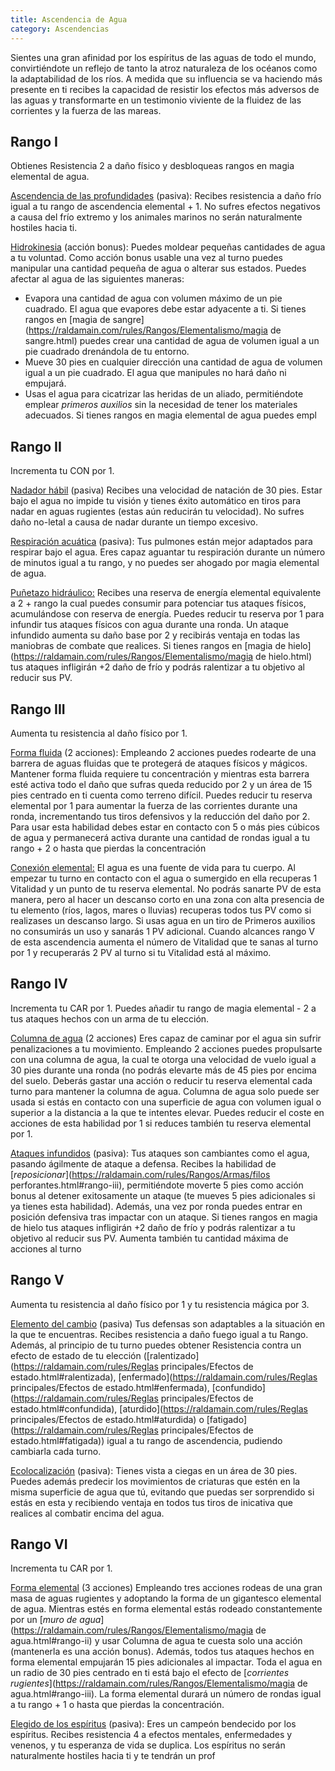 ```yaml
---
title: Ascendencia de Agua
category: Ascendencias
---
```


Sientes una gran afinidad por los espíritus de las aguas de todo el mundo, convirtiéndote un reflejo de tanto la atroz naturaleza de los océanos como la adaptabilidad de los ríos. A medida que su influencia se va haciendo más presente en ti recibes la capacidad de resistir los efectos más adversos de las aguas y transformarte en un testimonio viviente de la fluidez de las corrientes y la fuerza de las mareas.

## Rango I

Obtienes Resistencia 2 a daño físico y desbloqueas rangos en magia elemental de agua.

<u>Ascendencia de las profundidades</u> (pasiva): Recibes resistencia a daño frío igual a tu rango de ascendencia elemental + 1. No sufres efectos negativos a causa del frío extremo y los animales marinos no serán naturalmente hostiles hacia ti.

<u>Hidrokinesia</u> (acción bonus): Puedes moldear pequeñas cantidades de agua a tu voluntad. Como acción bonus usable una vez al turno puedes manipular una cantidad pequeña de agua o alterar sus estados. Puedes afectar al agua de las siguientes maneras:

- Evapora una cantidad de agua con volumen máximo de un pie cuadrado. El agua que evapores debe estar adyacente a ti. Si tienes rangos en [magia de sangre](https://raldamain.com/rules/Rangos/Elementalismo/magia de sangre.html) puedes crear una cantidad de agua de volumen igual a un pie cuadrado drenándola de tu entorno.
- Mueve 30 pies en cualquier dirección una cantidad de agua de volumen igual a un pie cuadrado. El agua que manipules no hará daño ni empujará.
- Usas el agua para cicatrizar las heridas de un aliado, permitiéndote emplear *primeros auxilios* sin la necesidad de tener los materiales adecuados. Si tienes rangos en magia elemental de agua puedes empl

##  Rango II

Incrementa tu CON por 1.

<u>Nadador hábil</u> (pasiva) Recibes una velocidad de natación de 30 pies. Estar bajo el agua no impide tu visión y tienes éxito automático en tiros para nadar en aguas rugientes (estas aún reducirán tu velocidad). No sufres daño no-letal a causa de nadar durante un tiempo excesivo.

<u>Respiración acuática</u> (pasiva): Tus pulmones están mejor adaptados para respirar bajo el agua. Eres capaz aguantar tu respiración durante un número de minutos igual a tu rango, y no puedes ser ahogado por magia elemental de agua.

<u>Puñetazo hidráulico:</u> Recibes una reserva de energía elemental equivalente a 2 + rango la cual puedes consumir para potenciar tus ataques físicos, acumulándose con reserva de energía. Puedes reducir tu reserva por 1 para infundir tus ataques físicos con agua durante una ronda. Un ataque infundido aumenta su daño base por 2 y recibirás ventaja en todas las maniobras de combate que realices. Si tienes rangos en [magia de hielo](https://raldamain.com/rules/Rangos/Elementalismo/magia de hielo.html) tus ataques infligirán +2 daño de frío y podrás ralentizar a tu objetivo al reducir sus PV.

## Rango III 

Aumenta tu resistencia al daño físico por 1.

<u>Forma fluida</u> (2 acciones): Empleando 2 acciones puedes rodearte de una barrera de aguas fluidas que te protegerá de ataques físicos y mágicos. Mantener forma fluida requiere tu concentración y mientras esta barrera esté activa todo el daño que sufras queda reducido por 2 y un área de 15 pies centrado en ti cuenta como terreno difícil. Puedes reducir tu reserva elemental por 1 para aumentar la fuerza de las corrientes durante una ronda, incrementando tus tiros defensivos y la reducción del daño por 2. Para usar esta habilidad debes estar en contacto con 5 o más pies cúbicos de agua y permanecerá activa durante una cantidad de rondas igual a tu rango + 2 o hasta que pierdas la concentración

<u>Conexión elemental:</u> El agua es una fuente de vida para tu cuerpo. Al empezar tu turno en contacto con el agua o sumergido en ella recuperas 1 Vitalidad y un punto de tu reserva elemental. No podrás sanarte PV de esta manera, pero al hacer un descanso corto en una zona con alta presencia de tu elemento (ríos, lagos, mares o lluvias) recuperas todos tus PV como si realizases un descanso largo. Si usas agua en un tiro de Primeros auxilios no consumirás un uso y sanarás 1 PV adicional. Cuando alcances rango V de esta ascendencia aumenta el número de Vitalidad que te sanas al turno por 1 y recuperarás 2 PV al turno si tu Vitalidad está al máximo.

## Rango IV 

Incrementa tu CAR por 1. Puedes añadir tu rango de magia elemental - 2 a tus ataques hechos con un arma de tu elección.

<u>Columna de agua</u> (2 acciones) Eres capaz de caminar por el agua sin sufrir penalizaciones a tu movimiento. Empleando 2 acciones puedes propulsarte con una columna de agua, la cual te otorga una velocidad de vuelo igual a 30 pies durante una ronda (no podrás elevarte más de 45 pies por encima del suelo. Deberás gastar una acción o reducir tu reserva elemental cada turno para mantener la columna de agua. Columna de agua solo puede ser usada si estás en contacto con una superficie de agua con volumen igual o superior a la distancia a la que te intentes elevar. Puedes reducir el coste en acciones de esta habilidad por 1 si reduces también tu reserva elemental por 1.

<u>Ataques infundidos</u> (pasiva): Tus ataques son cambiantes como el agua, pasando ágilmente de ataque a defensa. Recibes la habilidad de [*reposicionar*](https://raldamain.com/rules/Rangos/Armas/filos perforantes.html#rango-iii), permitiéndote moverte 5 pies como acción bonus al detener exitosamente un ataque (te mueves 5 pies adicionales si ya tienes esta habilidad). Además, una vez por ronda puedes entrar en posición defensiva tras impactar con un ataque. Si tienes rangos en magia de hielo tus ataques infligirán +2 daño de frío y podrás ralentizar a tu objetivo al reducir sus PV. Aumenta también tu cantidad máxima de acciones al turno

## Rango V 

Aumenta tu resistencia al daño físico por 1 y tu resistencia mágica por 3.

<u>Elemento del cambio</u> (pasiva) Tus defensas son adaptables a la situación en la que te encuentras. Recibes resistencia a daño fuego igual a tu Rango. Además, al principio de tu turno puedes obtener Resistencia contra un efecto de estado de tu elección ([ralentizado](https://raldamain.com/rules/Reglas principales/Efectos de estado.html#ralentizada), [enfermado](https://raldamain.com/rules/Reglas principales/Efectos de estado.html#enfermada), [confundido](https://raldamain.com/rules/Reglas principales/Efectos de estado.html#confundida), [aturdido](https://raldamain.com/rules/Reglas principales/Efectos de estado.html#aturdida) o [fatigado](https://raldamain.com/rules/Reglas principales/Efectos de estado.html#fatigada)) igual a tu rango de ascendencia, pudiendo cambiarla cada turno. 

<u>Ecolocalización</u> (pasiva): Tienes vista a ciegas en un área de 30 pies. Puedes además predecir los movimientos de criaturas que estén en la misma superficie de agua que tú, evitando que puedas ser sorprendido si estás en esta y recibiendo ventaja en todos tus tiros de inicativa que realices al combatir encima del agua.

## Rango VI

Incrementa tu CAR por 1.

<u>Forma elemental</u> (3 acciones) Empleando tres acciones rodeas de una gran masa de aguas rugientes y adoptando la forma de un gigantesco elemental de agua. Mientras estés en forma elemental estás rodeado constantemente por un [*muro de agua*](https://raldamain.com/rules/Rangos/Elementalismo/magia de agua.html#rango-ii) y usar Columna de agua te cuesta solo una acción (mantenerla es una acción bonus). Además, todos tus ataques hechos en forma elemental empujarán 15 pies adicionales al impactar. Toda el agua en un radio de 30 pies centrado en ti está bajo el efecto de [*corrientes rugientes*](https://raldamain.com/rules/Rangos/Elementalismo/magia de agua.html#rango-iii). La forma elemental durará un número de rondas igual a tu rango + 1 o hasta que pierdas la concentración.  

<u>Elegido de los espíritus</u> (pasiva): Eres un campeón bendecido por los espíritus. Recibes resistencia 4 a efectos mentales, enfermedades y venenos, y tu esperanza de vida se duplica. Los espíritus no serán naturalmente hostiles hacia ti y te tendrán un prof